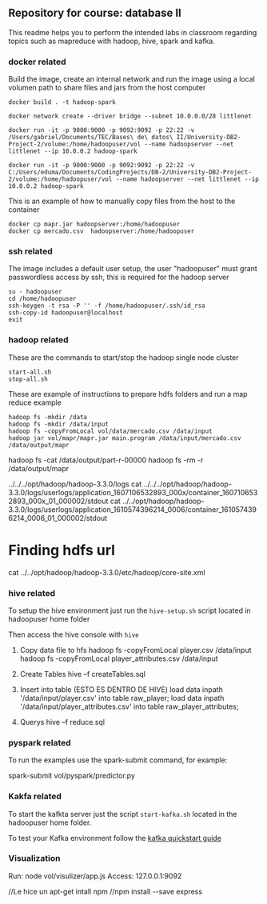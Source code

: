 ## Repository for course: database II
This readme helps you to perform the intended labs in classroom regarding topics such as mapreduce with hadoop, hive, spark and kafka.

### docker related  
Build the image, create an internal network and run the image using a local volumen
path to share files and jars from the host computer
```
docker build . -t hadoop-spark

docker network create --driver bridge --subnet 10.0.0.0/28 littlenet

docker run -it -p 9000:9000 -p 9092:9092 -p 22:22 -v /Users/gabriel/Documents/TEC/Bases\ de\ datos\ II/University-DB2-Project-2/volume:/home/hadoopuser/vol --name hadoopserver --net littlenet --ip 10.0.0.2 hadoop-spark

docker run -it -p 9000:9000 -p 9092:9092 -p 22:22 -v C:/Users/eduma/Documents/CodingProjects/DB-2/University-DB2-Project-2/volume:/home/hadoopuser/vol --name hadoopserver --net littlenet --ip 10.0.0.2 hadoop-spark
```

This is an example of how to manually copy files from the host to the container 
```
docker cp mapr.jar hadoopserver:/home/hadoopuser
docker cp mercado.csv  hadoopserver:/home/hadoopuser
```

### ssh related
The image includes a default user setup, the user "hadoopuser" must grant passwordless access by ssh, this is required for the hadoop server

```
su - hadoopuser
cd /home/hadoopuser
ssh-keygen -t rsa -P '' -f /home/hadoopuser/.ssh/id_rsa
ssh-copy-id hadoopuser@localhost
exit
```

### hadoop related
These are the commands to start/stop the hadoop single node cluster 
```
start-all.sh
stop-all.sh
```

These are example of instructions to prepare hdfs folders and run a map reduce example
```
hadoop fs -mkdir /data
hadoop fs -mkdir /data/input
hadoop fs -copyFromLocal vol/data/mercado.csv /data/input
hadoop jar vol/mapr/mapr.jar main.program /data/input/mercado.csv /data/output/mapr
```

hadoop fs -cat /data/output/part-r-00000
hadoop fs -rm -r /data/output/mapr

../../../opt/hadoop/hadoop-3.3.0/logs
cat ../../../opt/hadoop/hadoop-3.3.0/logs/userlogs/application_1607106532893_000x/container_1607106532893_000x_01_000002/stdout
cat ../../opt/hadoop/hadoop-3.3.0/logs/userlogs/application_1610574396214_0006/container_1610574396214_0006_01_000002/stdout

# Finding hdfs url
cat ../../opt/hadoop/hadoop-3.3.0/etc/hadoop/core-site.xml

### hive related
To setup the hive environment just run the `hive-setup.sh` script located in hadoopuser home folder

Then access the hive console with `hive`

1. Copy data file to hfs
    hadoop fs -copyFromLocal player.csv /data/input
    hadoop fs -copyFromLocal player_attributes.csv /data/input

2. Create Tables
    hive –f createTables.sql

3. Insert into table (ESTO ES DENTRO DE HIVE)
    load data inpath '/data/input/player.csv' into table raw_player;
    load data inpath '/data/input/player_attributes.csv' into table raw_player_attributes;

4. Querys
    hive –f reduce.sql

### pyspark related
To run the examples use the spark-submit command, for example:

spark-submit vol/pyspark/predictor.py


### Kakfa related
To start the kafkta server just the script `start-kafka.sh` located in the hadoopuser home folder.

To test your Kafka environment follow the [kafka quickstart guide](https://kafka.apache.org/quickstart) 

### Visualization 
Run:
    node vol/visulizer/app.js
Access:
    127.0.0.1:9092

//Le hice un apt-get intall npm
//npm install --save express